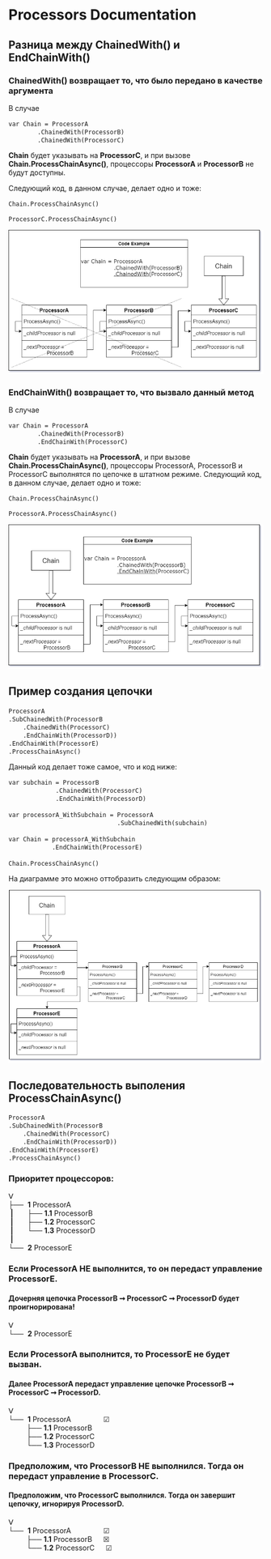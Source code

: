 # Processors Documentation

## Разница между ChainedWith() и EndChainWith()


### ChainedWith() возвращает то, что было передано в качестве аргумента


В случае

```
var Chain = ProcessorA
	    .ChainedWith(ProcessorB)
	    .ChainedWith(ProcessorC)  
```

__Chain__ будет указывать на __ProcessorC__, и при вызове __Chain.ProcessChainAsync()__, процессоры __ProcessorA__ и __ProcessorB__ не будут доступны.

Следующий код, в данном случае, делает одно и тоже:

```
Chain.ProcessChainAsync()
```

```
ProcessorC.ProcessChainAsync()
```


![alt text](ChainedWith.png "ChainedWith()")


### EndChainWith() возвращает то, что вызвало данный метод

В случае

```
var Chain = ProcessorA
	    .ChainedWith(ProcessorB)
	    .EndChainWith(ProcessorC)  
```

__Chain__ будет указывать на __ProcessorA__, и при вызове __Chain.ProcessChainAsync()__, процессоры ProcessorA, ProcessorB и ProcessorC выполнятся по цепочке в штатном режиме. 
Следующий код, в данном случае, делает одно и тоже:

```
Chain.ProcessChainAsync()
```

```
ProcessorA.ProcessChainAsync()
```

![alt text](EndChainWith.png "EndChainWith()")


## Пример создания цепочки

```
ProcessorA
.SubChainedWith(ProcessorB
    .ChainedWith(ProcessorC)
    .EndChainWith(ProcessorD))
.EndChainWith(ProcessorE)
.ProcessChainAsync()
```

Данный код делает тоже самое, что и код ниже:

```
var subchain = ProcessorB
             .ChainedWith(ProcessorC)
             .EndChainWith(ProcessorD)

var processorA_WithSubchain = ProcessorA
                              .SubChainedWith(subchain)

var Chain = processorA_WithSubchain
            .EndChainWith(ProcessorE)
            
Chain.ProcessChainAsync()          
```
На диаграмме это можно оттобразить следующим образом:

![alt text](ChainExample.png "ChainExample")

## Последовательность выполения __ProcessChainAsync()__

```
ProcessorA
.SubChainedWith(ProcessorB
    .ChainedWith(ProcessorC)
    .EndChainWith(ProcessorD))
.EndChainWith(ProcessorE)
.ProcessChainAsync()
```

### Приоритет __процессоров__:

ᐯ \
├──&nbsp; __1__ ProcessorA \
&nbsp;__|__&emsp;&emsp;├── __1.1__ ProcessorB \
&nbsp;__|__&emsp;&emsp;├── __1.2__ ProcessorC \
&nbsp;__|__&emsp;&emsp;└── __1.3__ ProcessorD \
&nbsp;__|__ \
└──&nbsp; __2__ ProcessorE


### Если ProcessorA НЕ выполнится, то он передаст управление ProcessorE.

#### Дочерняя цепочка ProcessorB ➞ ProcessorC ➞ ProcessorD будет проигнорирована!

ᐯ \
└──&nbsp; __2__ ProcessorE


### Если ProcessorA выполнится, то ProcessorE не будет вызван.

#### Далее ProcessorA передаст управление цепочке ProcessorB ➞ ProcessorC ➞ ProcessorD.

ᐯ \
└──&nbsp; __1__ ProcessorA &emsp;&emsp;&emsp;&emsp; ☑  \
&nbsp;&nbsp;&emsp;&emsp;├── __1.1__ ProcessorB \
&nbsp;&nbsp;&emsp;&emsp;├── __1.2__ ProcessorC \
&nbsp;&nbsp;&emsp;&emsp;└── __1.3__ ProcessorD 

### Предположим, что ProcessorB НЕ выполнился. Тогда он передаст управление в ProcessorC.

#### Предположим, что ProcessorC выполнился. Тогда он завершит цепочку, игнорируя ProcessorD.

ᐯ \
└──&nbsp; __1__ ProcessorA &emsp;&emsp;&emsp;&emsp; ☑  \
&nbsp;&nbsp;&emsp;&emsp;├── __1.1__ ProcessorB &emsp; ☒ \
&nbsp;&nbsp;&emsp;&emsp;└──  __1.2__ ProcessorC &emsp; ☑


